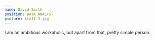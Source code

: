 ```yaml
---
name: David Smith
position: DATA ANALYST
picture: staff-3.jpg
---
```


I am an ambitious workaholic, but apart from that, pretty simple person.
